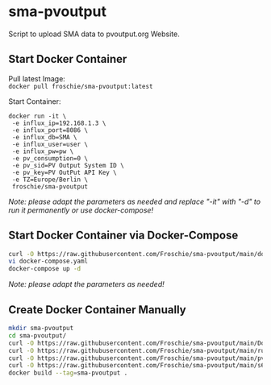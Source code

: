 # sma-pvoutput
Script to upload SMA data to pvoutput.org Website.

## Start Docker Container  

Pull latest Image:  
`docker pull froschie/sma-pvoutput:latest`  

Start Container:  
```
docker run -it \
 -e influx_ip=192.168.1.3 \
 -e influx_port=8086 \
 -e influx_db=SMA \
 -e influx_user=user \
 -e influx_pw=pw \
 -e pv_consumption=0 \
 -e pv_sid=PV Output System ID \
 -e pv_key=PV OutPut API Key \
 -e TZ=Europe/Berlin \
 froschie/sma-pvoutput
```
*Note: please adapt the parameters as needed and replace "-it" with "-d" to run it permanently or use docker-compose!*  


## Start Docker Container via Docker-Compose  
```bash
curl -O https://raw.githubusercontent.com/Froschie/sma-pvoutput/main/docker-compose.yaml
vi docker-compose.yaml
docker-compose up -d
```
*Note: please adapt the parameters as needed!*


## Create Docker Container Manually

```bash
mkdir sma-pvoutput
cd sma-pvoutput/
curl -O https://raw.githubusercontent.com/Froschie/sma-pvoutput/main/Dockerfile
curl -O https://raw.githubusercontent.com/Froschie/sma-pvoutput/main/run
curl -O https://raw.githubusercontent.com/Froschie/sma-pvoutput/main/pvoutput.py
curl -O https://raw.githubusercontent.com/Froschie/sma-pvoutput/main/s6download.sh
docker build --tag=sma-pvoutput .
```
